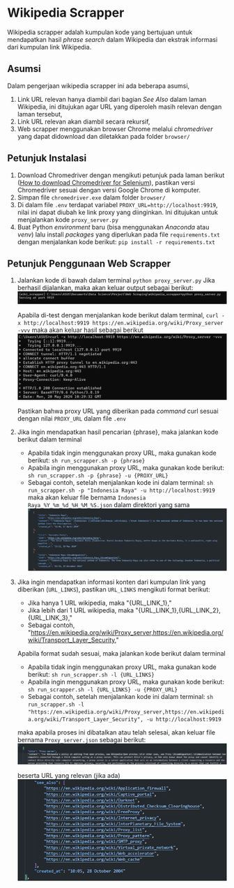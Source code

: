 # Wikipedia Scrapper
Wikipedia scrapper adalah kumpulan kode yang bertujuan untuk mendapatkan hasil *phrase search* dalam Wikipedia dan ekstrak informasi dari kumpulan link Wikipedia.

## Asumsi
Dalam pengerjaan wikipedia scrapper ini ada beberapa asumsi,
1. Link URL relevan hanya diambil dari bagian *See Also* dalam laman Wikipedia, ini ditujukan agar URL yang diperoleh masih relevan dengan laman tersebut,
2. Link URL relevan akan diambil secara rekursif,
3. Web scrapper menggunakan browser Chrome melalui *chromedriver* yang dapat didownload dan diletakkan pada folder `browser/`

## Petunjuk Instalasi
1. Download Chromedriver dengan mengikuti petunjuk pada laman berikut ([How to download Chromedriver for Selenium](https://www.automationtestinghub.com/download-chrome-driver/)), pastikan versi Chromedriver sesuai dengan versi Google Chrome di komputer.
2. Simpan file `chromedriver.exe` dalam folder `browser/`
3. Di dalam file `.env` terdapat variabel `PROXY_URL=http://localhost:9919`, nilai ini dapat diubah ke link proxy yang diinginkan. Ini ditujukan untuk menjalankan kode `proxy_server.py`
4. Buat Python *environment* baru (bisa menggunakan *Anaconda* atau *venv*) lalu install *packages* yang diperlukan pada file `requirements.txt` dengan menjalankan kode berikut:
    ```pip install -r requirements.txt```

## Petunjuk Penggunaan Web Scrapper
1. Jalankan kode di bawah dalam terminal
    ```python proxy_server.py```
    Jika berhasil dijalankan, maka akan keluar output sebagai berikut:
    ![proxy_server_success](img/proxy_server_success.png "proxy_server_success")

    Apabila di-test dengan menjalankan kode berikut dalam terminal,
    ```curl -x http://localhost:9919 https://en.wikipedia.org/wiki/Proxy_server -vvv```
    maka akan keluar hasil sebagai berikut
    ![curl_success](img/curl_success.png "curl_success")

    Pastikan bahwa proxy URL yang diberikan pada *command* curl sesuai dengan nilai `PROXY_URL` dalam file `.env`
2. Jika ingin mendapatkan hasil pencarian {phrase}, maka jalankan kode berikut dalam terminal
    * Apabila tidak ingin menggunakan proxy URL, maka gunakan kode berikut:
    ```sh run_scrapper.sh -p {phrase}```
    * Apabila ingin menggunakan proxy URL, maka gunakan kode berikut:
    ```sh run_scrapper.sh -p {phrase} -u {PROXY_URL}```
    * Sebagai contoh, setelah menjalankan kode ini dalam terminal:
    ```sh run_scrapper.sh -p "Indonesia Raya" -u http://localhost:9919```
    maka akan keluar file bernama `Indonesia Raya_%Y_%m_%d_%H_%M_%S.json` dalam direktori yang sama
    ![phrase_Search_result](img/phrase_search_result.png "phrase_search_result")

3. Jika ingin mendapatkan informasi konten dari kumpulan link yang diberikan (`URL_LINKS`), pastikan `URL_LINKS` mengikuti format berikut:
    * Jika hanya 1 URL wikipedia, maka "{URL_LINK_1},"
    * Jika lebih dari 1 URL wikipedia, maka "{URL_LINK_1},{URL_LINK_2},{URL_LINK_3},"
    * Sebagai contoh, "https://en.wikipedia.org/wiki/Proxy_server,https://en.wikipedia.org/wiki/Transport_Layer_Security,"

    Apabila format sudah sesuai, maka jalankan kode berikut dalam terminal
    * Apabila tidak ingin menggunakan proxy URL, maka gunakan kode berikut:
    ```sh run_scrapper.sh -l {URL_LINKS}```
    * Apabila ingin menggunakan proxy URL, maka gunakan kode berikut:
    ```sh run_scrapper.sh -l {URL_LINKS} -u {PROXY_URL}```
    * Sebagai contoh, setelah menjalankan kode ini dalam terminal:
    ```sh run_scrapper.sh -l "https://en.wikipedia.org/wiki/Proxy_server,https://en.wikipedia.org/wiki/Transport_Layer_Security", -u http://localhost:9919```

    maka apabila proses ini dibatalkan atau telah selesai, akan keluar file bernama `Proxy_server.json` sebagai berikut:
    ![page_info_result_1](img/page_info_result_1.png "page_info_result_1")
    
    beserta URL yang relevan (jika ada)
    ![page_info_result_2](img/page_info_result_2.png "page_info_result_2")
